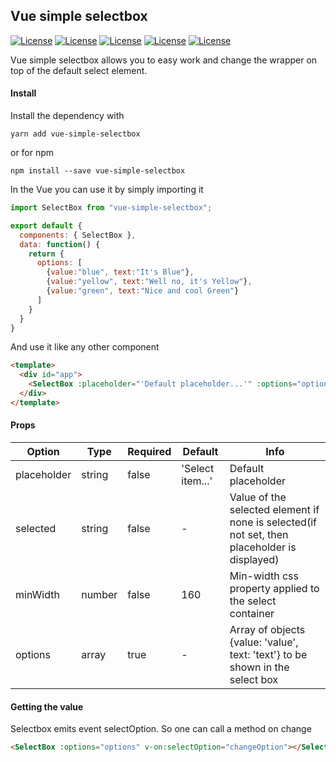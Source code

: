 ## Vue simple selectbox
[![License](https://img.shields.io/github/license/MannyMannyManny/vue-simple-selectbox.svg?style=popout)](https://github.com/MannyMannyManny/vue-simple-selectbox/blob/master/LICENSE)
[![License](https://img.shields.io/github/last-commit/MannyMannyManny/vue-simple-selectbox.svg)](https://github.com/MannyMannyManny/vue-simple-selectbox/commits/master)
[![License](https://img.shields.io/github/size/MannyMannyManny/vue-simple-selectbox/dist/vue-simple-selectbox.umd.js.svg)](https://github.com/MannyMannyManny/vue-simple-selectbox)
[![License](https://img.shields.io/npm/v/vue-simple-selectbox.svg)](https://www.npmjs.com/package/vue-simple-selectbox)
[![License](http://mannymanny.com/files/demo.png)](https://github.com/MannyMannyManny/vue-simple-selectbox)

Vue simple selectbox allows you to easy work and change the wrapper on top of the default select element.

#### Install

Install the dependency  with

```
yarn add vue-simple-selectbox
```

or for npm

```
npm install --save vue-simple-selectbox
```

In the Vue you can use it by simply importing it

```javascript
import SelectBox from "vue-simple-selectbox";

export default {
  components: { SelectBox },
  data: function() {
    return {
      options: [
        {value:"blue", text:"It's Blue"},
        {value:"yellow", text:"Well no, it's Yellow"},
        {value:"green", text:"Nice and cool Green"}
      ]
    }
  }
}
```

And use it like any other component
```html
<template>
  <div id="app">
    <SelectBox :placeholder="'Default placeholder...'" :options="options" :selected="'green'" :minWidth="190"></SelectBox>
  </div>
</template>
```

#### Props

| Option | Type | Required | Default | Info |
| --- | --- | --- | --- | --- |
| placeholder | string | false | 'Select item...' | Default placeholder |
| selected | string | false | - | Value of the selected element if none is selected(if not set, then placeholder is displayed) |
| minWidth | number | false | 160 | Min-width css property applied to the select container |
| options | array | true | - | Array of objects {value: 'value', text: 'text'} to be shown in the select box |

#### Getting the value
Selectbox emits event selectOption.
So one can call a method on change
```html
<SelectBox :options="options" v-on:selectOption="changeOption"></SelectBox>
```